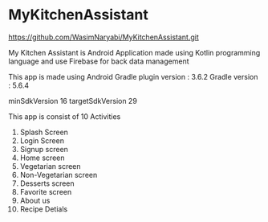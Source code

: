 # MyKitchenAssistant
https://github.com/WasimNaryabi/MyKitchenAssistant.git

My Kitchen Assistant is Android Application made using Kotlin programming language and use Firebase for back data management

This app is made using
Android Gradle plugin version : 3.6.2
Gradle version : 5.6.4

minSdkVersion 16
targetSdkVersion 29

This app is consist of 10 Activities

1) Splash Screen
2) Login Screen
3) Signup screen
4) Home screen
5) Vegetarian screen
6) Non-Vegetarian screen
7) Desserts screen
8) Favorite screen
9) About us
10) Recipe Detials



